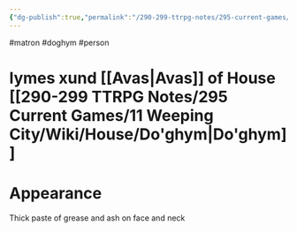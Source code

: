```yaml
---
{"dg-publish":true,"permalink":"/290-299-ttrpg-notes/295-current-games/11-weeping-city/wiki/person/iymes/"}
---
```



#matron #doghym #person 

# Iymes xund [[Avas\|Avas]] of House [[290-299 TTRPG Notes/295 Current Games/11 Weeping City/Wiki/House/Do'ghym\|Do'ghym]]

# Appearance

Thick paste of grease and ash on face and neck